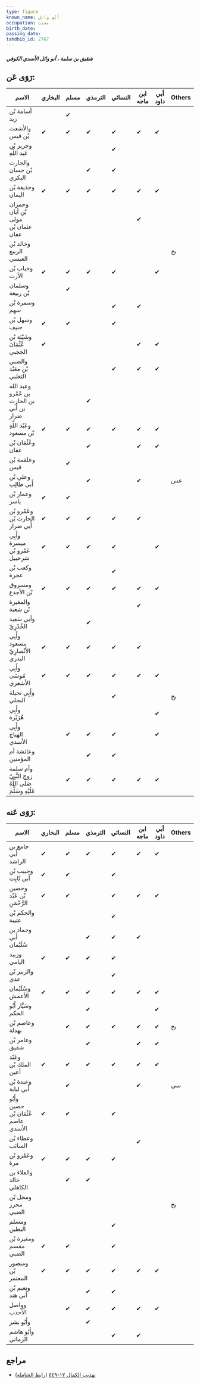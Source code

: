 ```yaml
---
type: figure
known_name: أَبُو وائل
occupation: محدث
birth_date:
passing_date:
tahdhib_id: 2767
---
```

##### شقيق بن سلمة ، أبو وائل الأسدي الكوفي

## رَوَى عَن:
| الاسم                                                   | البخاري | مسلم | الترمذي | النسائي | ابن ماجه | أبي داود | Others |
| ------------------------------------------------------- | ------- | ---- | ------- | ------- | -------- | -------- | ------ |
| أسامة بْن زيد                                           |         | ✔    |         |         |          |          |        |
| والأشعث بْن قيس                                         | ✔       | ✔    | ✔       | ✔       | ✔        | ✔        |        |
| وجرير بْن عَبد اللَّهِ                                  |         |      |         | ✔       |          |          |        |
| والحارث بْن حسان البكري                                 |         |      | ✔       | ✔       |          |          |        |
| وحذيفة بْن اليمان                                       | ✔       | ✔    | ✔       | ✔       | ✔        | ✔        |        |
| وحمران بْن أبان مولى عثمان بْن عفان                     |         |      |         |         | ✔        |          |        |
| وخالد بْن الربيع العبسي                                 |         |      |         |         |          |          | بخ     |
| وخباب بْن الأرت                                         | ✔       | ✔    | ✔       | ✔       |          | ✔        |        |
| وسلمان بْن ربيعة                                        |         | ✔    |         |         |          |          |        |
| وسمرة بْن سهم                                           |         |      |         | ✔       | ✔        |          |        |
| وسهل بْن حنيف                                           | ✔       | ✔    |         | ✔       |          |          |        |
| وشَيْبَة بْن عُثْمَانَ الحجبي                           | ✔       |      |         |         | ✔        | ✔        |        |
| والضبي بْن معَبْد التغلبي                               |         |      |         | ✔       | ✔        | ✔        |        |
| وعبد الله بن عَمْرو بن الحارث بن أَبي ضرار              |         |      | ✔       |         |          |          |        |
| وعَبْد اللَّهِ بْن مسعود                                | ✔       | ✔    | ✔       | ✔       | ✔        | ✔        |        |
| وعُثْمَان بْن عفان                                      |         |      | ✔       |         | ✔        | ✔        |        |
| وعلقمة بْن قيس                                          |         | ✔    |         |         |          |          |        |
| وعلي بْن أَبي طَالِب                                    |         |      | ✔       |         | ✔        |          | عس     |
| وعمار بْن ياسر                                          | ✔       | ✔    |         |         |          |          |        |
| وعَمْرو بْن الحارث بْن أَبي ضرار                        | ✔       | ✔    | ✔       | ✔       | ✔        |          |        |
| وأَبِي ميسرة عَمْرو بْن شرحبيل                          | ✔       | ✔    | ✔       | ✔       |          | ✔        |        |
| وكعب بْن عجرة                                           |         |      |         | ✔       |          |          |        |
| ومسروق بْن الأجدع                                       | ✔       | ✔    | ✔       | ✔       | ✔        | ✔        |        |
| والمغيرة بْن شعبة                                       |         |      |         |         | ✔        |          |        |
| وأبي سَعِيد الخُدْرِيّ                                  |         |      | ✔       |         |          |          |        |
| وأَبِي مسعود الأَنْصارِيّ البدري                        | ✔       | ✔    | ✔       | ✔       | ✔        |          |        |
| وأَبِي مُوسَى الأشعري                                   | ✔       | ✔    | ✔       | ✔       | ✔        | ✔        |        |
| وأَبِي نحيلة البجلي                                     |         |      |         | ✔       |          |          | بخ     |
| وأَبِي هُرَيْرة                                         |         |      |         |         |          | ✔        |        |
| وأَبِي الهياج الأسدي                                    |         | ✔    | ✔       | ✔       |          | ✔        |        |
| وعائشة أم المؤمنين                                      |         |      | ✔       | ✔       |          |          |        |
| وأم سلمة زوج النَّبِيّ صَلَّى اللَّهُ عَلَيْهِ وسَلَّمَ |         | ✔    | ✔       | ✔       | ✔        | ✔        |        |
## رَوَى عَنه:
| الاسم                                | البخاري | مسلم | الترمذي | النسائي | ابن ماجه | أبي داود | Others |
| ------------------------------------ | ------- | ---- | ------- | ------- | -------- | -------- | ------ |
| جامع بن أَبي الراشد                  | ✔       | ✔    | ✔       | ✔       | ✔        | ✔        |        |
| وحبيب بْن أَبي ثَابِت                | ✔       | ✔    |         | ✔       |          |          |        |
| وحصين بْن عَبْد الرَّحْمَنِ          | ✔       | ✔    |         | ✔       | ✔        | ✔        |        |
| والحكم بْن عتيبة                     |         |      |         | ✔       |          |          |        |
| وحماد بن أَبي سُلَيْمان              |         |      | ✔       | ✔       | ✔        |          |        |
| وزبيد اليامي                         | ✔       | ✔    | ✔       | ✔       |          |          |        |
| والزبير بْن عدي                      |         |      |         | ✔       |          |          |        |
| وسُلَيْمان الأعمش                    | ✔       | ✔    | ✔       | ✔       | ✔        | ✔        |        |
| وسَيَّار أَبُو الحكم                 |         |      | ✔       |         |          | ✔        |        |
| وعاصم بْن بهدلة                      |         | ✔    | ✔       | ✔       | ✔        | ✔        | بخ     |
| وعامر بْن شقيق                       |         |      | ✔       |         | ✔        | ✔        |        |
| وعَبْد الملك بْن أعين                | ✔       | ✔    | ✔       | ✔       | ✔        | ✔        |        |
| وعبدة بْن أَبي لبابة                 |         | ✔    |         |         | ✔        |          | سي     |
| وأَبُو حصين عُثْمَان بْن عاصم الأسدي | ✔       | ✔    |         | ✔       |          |          |        |
| وعطاء بْن السائب                     |         |      |         |         | ✔        |          |        |
| وعَمْرو بْن مرة                      | ✔       | ✔    | ✔       | ✔       |          |          |        |
| والعلاء بن خالد الكاهلي              |         | ✔    | ✔       |         |          |          |        |
| ومحل بْن محرز الضبي                  |         |      |         |         |          |          | بخ     |
| ومسلم البطين                         |         |      |         | ✔       |          |          |        |
| ومغيرة بْن مقسم الضبي                | ✔       | ✔    |         | ✔       |          |          |        |
| ومنصور بْن المعتمر                   | ✔       | ✔    | ✔       | ✔       | ✔        | ✔        |        |
| ونعيم بْن أَبي هند                   |         |      | ✔       | ✔       |          |          |        |
| وواصل الأحدب                         |         | ✔    | ✔       | ✔       | ✔        | ✔        |        |
| وأَبُو بشر                           |         |      | ✔       |         |          |          |        |
| وأَبُو هاشم الرماني                  |         |      |         | ✔       | ✔        |          |        |
## مراجع
- [تهذيب الكمال ١٢-٥٤٩](obsidian://open?vault=Tahdhib-al-Kamal&file=Figures/٢٧٦٧-شقيق%20بن%20سلمة%20،%20أبو%20وائل%20الأسدي%20الكوفي) ([رابط الشاملة](https://shamela.ws/book/3722/6322))